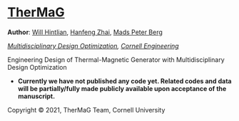 # [TherMaG](https://hanfengzhai.net/TherMaG)

**Author**: [Will Hintlian](https://www.linkedin.com/in/william-hintlian-904a2b147/), [Hanfeng Zhai](https://hanfengzhai.net), [Mads Peter Berg](https://www.linkedin.com/in/mads-peter-berg-398753219/)

*[Multidisciplinary Design Optimization](https://www.coursicle.com/cornell/courses/MAE/5350/), [Cornell Engineering](https://www.engineering.cornell.edu/)*

Engineering Design of Thermal-Magnetic Generator with Multidisciplinary Design Optimization

* **Currently we have not published any code yet. Related codes and data will be partially/fully made publicly available upon acceptance of the manuscript.**

Copyright &copy; 2021, TherMaG Team, Cornell University
